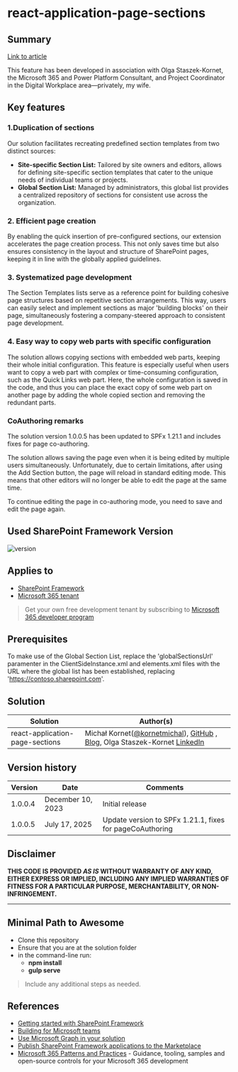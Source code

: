 # react-application-page-sections

## Summary

[Link to article](https://michalkornet.com/2023/12/09/Custom_SharePoint_Section_Templates.html)

This feature has been developed in association with Olga Staszek-Kornet, the Microsoft 365 and Power Platform Consultant, and Project Coordinator in the Digital Workplace area—privately, my wife.

## Key features

### 1.Duplication of sections

Our solution facilitates recreating predefined section templates from two distinct sources:

- **Site-specific Section List:** Tailored by site owners and editors, allows for defining site-specific section templates that cater to the unique needs of individual teams or projects.
- **Global Section List:** Managed by administrators, this global list provides a centralized repository of sections for consistent use across the organization.

### 2. Efficient page creation

By enabling the quick insertion of pre-configured sections, our extension accelerates the page creation process. This not only saves time but also ensures consistency in the layout and structure of SharePoint pages, keeping it in line with the globally applied guidelines.

### 3. Systematized page development

The Section Templates lists serve as a reference point for building cohesive page structures based on repetitive section arrangements. This way, users can easily select and implement sections as major 'building blocks' on their page, simultaneously fostering a company-steered approach to consistent page development.

### 4. Easy way to copy web parts with specific configuration

The solution allows copying sections with embedded web parts, keeping their whole initial configuration. This feature is especially useful when users want to copy a web part with complex or time-consuming configuration, such as the Quick Links web part. Here, the whole configuration is saved in the code, and thus you can place the exact copy of some web part on another page by adding the whole copied section and removing the redundant parts.

### CoAuthoring remarks

The solution version 1.0.0.5 has been updated to SPFx 1.21.1 and includes fixes for page co-authoring.

The solution allows saving the page even when it is being edited by multiple users simultaneously. Unfortunately, due to certain limitations, after using the Add Section button, the page will reload in standard editing mode. This means that other editors will no longer be able to edit the page at the same time.

To continue editing the page in co-authoring mode, you need to save and edit the page again.


## Used SharePoint Framework Version

![version](https://img.shields.io/badge/version-1.18.2-green.svg)

## Applies to

- [SharePoint Framework](https://aka.ms/spfx)
- [Microsoft 365 tenant](https://docs.microsoft.com/en-us/sharepoint/dev/spfx/set-up-your-developer-tenant)

> Get your own free development tenant by subscribing to [Microsoft 365 developer program](http://aka.ms/o365devprogram)

## Prerequisites

To make use of the Global Section List, replace the 'globalSectionsUrl' paramenter in the ClientSideInstance.xml and elements.xml files with the URL where the global list has been established, replacing 'https://contoso.sharepoint.com'.

## Solution

| Solution    | Author(s)                                               |
| ----------- | ------------------------------------------------------- |
| react-application-page-sections | Michał Kornet([@kornetmichal](https://x.com/kornetmichal)), [GitHub](https://github.com/mkm17) , [Blog](https://michalkornet.com), Olga Staszek-Kornet [LinkedIn](https://www.linkedin.com/in/olgastaszek-microsoft365/) |

## Version history

| Version | Date             | Comments        |
| ------- | ---------------- | --------------- |
| 1.0.0.4 | December 10, 2023| Initial release |
| 1.0.0.5 | July 17, 2025   | Update version to SPFx 1.21.1, fixes for pageCoAuthoring|

## Disclaimer

**THIS CODE IS PROVIDED _AS IS_ WITHOUT WARRANTY OF ANY KIND, EITHER EXPRESS OR IMPLIED, INCLUDING ANY IMPLIED WARRANTIES OF FITNESS FOR A PARTICULAR PURPOSE, MERCHANTABILITY, OR NON-INFRINGEMENT.**

---

## Minimal Path to Awesome

- Clone this repository
- Ensure that you are at the solution folder
- in the command-line run:
  - **npm install**
  - **gulp serve**

> Include any additional steps as needed.

## References

- [Getting started with SharePoint Framework](https://docs.microsoft.com/en-us/sharepoint/dev/spfx/set-up-your-developer-tenant)
- [Building for Microsoft teams](https://docs.microsoft.com/en-us/sharepoint/dev/spfx/build-for-teams-overview)
- [Use Microsoft Graph in your solution](https://docs.microsoft.com/en-us/sharepoint/dev/spfx/web-parts/get-started/using-microsoft-graph-apis)
- [Publish SharePoint Framework applications to the Marketplace](https://docs.microsoft.com/en-us/sharepoint/dev/spfx/publish-to-marketplace-overview)
- [Microsoft 365 Patterns and Practices](https://aka.ms/m365pnp) - Guidance, tooling, samples and open-source controls for your Microsoft 365 development
